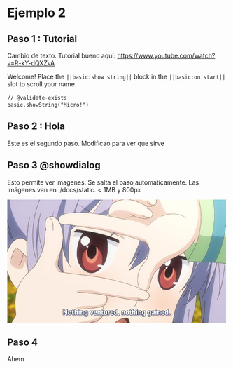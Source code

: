 # Ejemplo 2

## Paso 1 : Tutorial

Cambio de texto. Tutorial bueno aquí:
https://www.youtube.com/watch?v=R-kY-dQXZvA

Welcome! Place the ``||basic:show string||`` block in the ``||basic:on start||`` slot to scroll your name.

```blocks
// @validate-exists
basic.showString("Micro!")
```

## Paso 2 : Hola

Este es el segundo paso. Modificao para ver que sirve
    
## Paso 3 @showdialog

Esto permite ver imagenes. Se salta el paso automáticamente.
Las imágenes van en ./docs/static. < 1MB y 800px

![Agent building a tower](/static/tutorials/example.jpg)

## Paso 4

Ahem